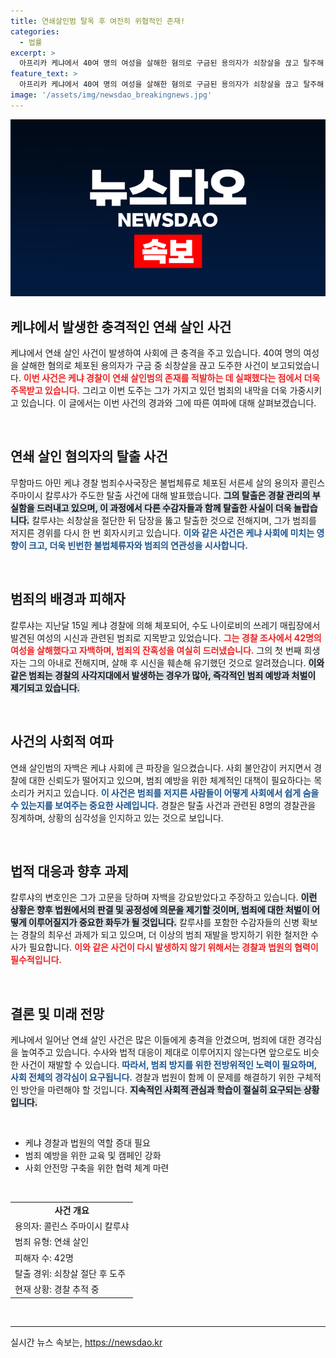 ```yaml
---
title: 연쇄살인범 탈옥 후 여전히 위협적인 존재!
categories:
  - 법률
excerpt: >
  아프리카 케냐에서 40여 명의 여성을 살해한 혐의로 구금된 용의자가 쇠창살을 끊고 탈주해 충격에 휩싸였다. 그의 범행은 2년간 이어졌으며, 경찰은 수감자들을 쫓고 있다. 이 사건의 전말을 알아보자!
feature_text: >
  아프리카 케냐에서 40여 명의 여성을 살해한 혐의로 구금된 용의자가 쇠창살을 끊고 탈주해 충격에 휩싸였다. 그의 범행은 2년간 이어졌으며, 경찰은 수감자들을 쫓고 있다. 이 사건의 전말을 알아보자!
image: '/assets/img/newsdao_breakingnews.jpg'
---
```


<p><img src="/assets/img/newsdao_breakingnews.jpg" alt="koreaapp 속보" /></p>

<h2 data-ke-size="size26">케냐에서 발생한 충격적인 연쇄 살인 사건</h2>

<p data-ke-size="size16"></p>

<p>케냐에서 연쇄 살인 사건이 발생하여 사회에 큰 충격을 주고 있습니다. 40여 명의 여성을 살해한 혐의로 체포된 용의자가 구금 중 쇠창살을 끊고 도주한 사건이 보고되었습니다. <b><span style="color: #ee2323;">이번 사건은 케냐 경찰이 연쇄 살인범의 존재를 적발하는 데 실패했다는 점에서 더욱 주목받고 있습니다.</span></b> 그리고 이번 도주는 그가 가지고 있던 범죄의 내막을 더욱 가중시키고 있습니다. 이 글에서는 이번 사건의 경과와 그에 따른 여파에 대해 살펴보겠습니다.</p>

<p data-ke-size="size16">&nbsp;</p>

<h2 data-ke-size="size26">연쇄 살인 혐의자의 탈출 사건</h2>

<p>무함마드 아민 케냐 경찰 범죄수사국장은 불법체류로 체포된 서른세 살의 용의자 콜린스 주마이시 칼루샤가 주도한 탈출 사건에 대해 발표했습니다. <b><span style="background-color: #21538527;">그의 탈출은 경찰 관리의 부실함을 드러내고 있으며, 이 과정에서 다른 수감자들과 함께 탈출한 사실이 더욱 놀랍습니다.</span></b> 칼루샤는 쇠창살을 절단한 뒤 담장을 뚫고 탈출한 것으로 전해지며, 그가 범죄를 저지른 경위를 다시 한 번 회자시키고 있습니다. <b><span style="color: #1a5490;">이와 같은 사건은 케냐 사회에 미치는 영향이 크고, 더욱 빈번한 불법체류자와 범죄의 연관성을 시사합니다.</span></b></p>

<p data-ke-size="size16">&nbsp;</p>

<h2 data-ke-size="size26">범죄의 배경과 피해자</h2>

<p>칼루샤는 지난달 15일 케냐 경찰에 의해 체포되어, 수도 나이로비의 쓰레기 매립장에서 발견된 여성의 시신과 관련된 범죄로 지목받고 있었습니다. <b><span style="color: #ee2323;">그는 경찰 조사에서 42명의 여성을 살해했다고 자백하며, 범죄의 잔혹성을 여실히 드러냈습니다.</span></b> 그의 첫 번째 희생자는 그의 아내로 전해지며, 살해 후 시신을 훼손해 유기했던 것으로 알려졌습니다. <b><span style="background-color: #21538527;">이와 같은 범죄는 경찰의 사각지대에서 발생하는 경우가 많아, 즉각적인 범죄 예방과 처벌이 제기되고 있습니다.</span></b></p>

<p data-ke-size="size16">&nbsp;</p>

<h2 data-ke-size="size26">사건의 사회적 여파</h2>

<p>연쇄 살인범의 자백은 케냐 사회에 큰 파장을 일으켰습니다. 사회 불안감이 커지면서 경찰에 대한 신뢰도가 떨어지고 있으며, 범죄 예방을 위한 체계적인 대책이 필요하다는 목소리가 커지고 있습니다. <b><span style="color: #1a5490;">이 사건은 범죄를 저지른 사람들이 어떻게 사회에서 쉽게 숨을 수 있는지를 보여주는 중요한 사례입니다.</span></b> 경찰은 탈출 사건과 관련된 8명의 경찰관을 징계하며, 상황의 심각성을 인지하고 있는 것으로 보입니다.</p>

<p data-ke-size="size16">&nbsp;</p>

<h2 data-ke-size="size26">법적 대응과 향후 과제</h2>

<p>칼루샤의 변호인은 그가 고문을 당하며 자백을 강요받았다고 주장하고 있습니다. <b><span style="background-color: #21538527;">이런 상황은 향후 법원에서의 판결 및 공정성에 의문을 제기할 것이며, 범죄에 대한 처벌이 어떻게 이루어질지가 중요한 화두가 될 것입니다.</span></b> 칼루샤를 포함한 수감자들의 신병 확보는 경찰의 최우선 과제가 되고 있으며, 더 이상의 범죄 재발을 방지하기 위한 철저한 수사가 필요합니다. <b><span style="color: #ee2323;">이와 같은 사건이 다시 발생하지 않기 위해서는 경찰과 법원의 협력이 필수적입니다.</span></b></p>

<p data-ke-size="size16">&nbsp;</p>

<h2 data-ke-size="size26">결론 및 미래 전망</h2>

<p>케냐에서 일어난 연쇄 살인 사건은 많은 이들에게 충격을 안겼으며, 범죄에 대한 경각심을 높여주고 있습니다. 수사와 법적 대응이 제대로 이루어지지 않는다면 앞으로도 비슷한 사건이 재발할 수 있습니다. <b><span style="color: #1a5490;">따라서, 범죄 방지를 위한 전방위적인 노력이 필요하며, 사회 전체의 경각심이 요구됩니다.</span></b> 경찰과 법원이 함께 이 문제를 해결하기 위한 구체적인 방안을 마련해야 할 것입니다. <b><span style="background-color: #21538527;">지속적인 사회적 관심과 학습이 절실히 요구되는 상황입니다.</span></b></p>

<p data-ke-size="size16">&nbsp;</p>

<ul>
<li>케냐 경찰과 법원의 역할 증대 필요</li>
<li>범죄 예방을 위한 교육 및 캠페인 강화</li>
<li>사회 안전망 구축을 위한 협력 체계 마련</li>
</ul>

<p data-ke-size="size16">&nbsp;</p>

<table>
<tr>
<td style="text-align: center; height: 17px;"><b>사건 개요</b></td>
</tr>
<tr>
<td>용의자: 콜린스 주마이시 칼루샤</td>
</tr>
<tr>
<td>범죄 유형: 연쇄 살인</td>
</tr>
<tr>
<td>피해자 수: 42명</td>
</tr>
<tr>
<td>탈출 경위: 쇠창살 절단 후 도주</td>
</tr>
<tr>
<td>현재 상황: 경찰 추적 중</td>
</tr>
</table>

<p data-ke-size="size16">&nbsp;</p>

<hr />
실시간 뉴스 속보는, <a href="https://newsdao.kr" rel="dofollow">https://newsdao.kr</a>


